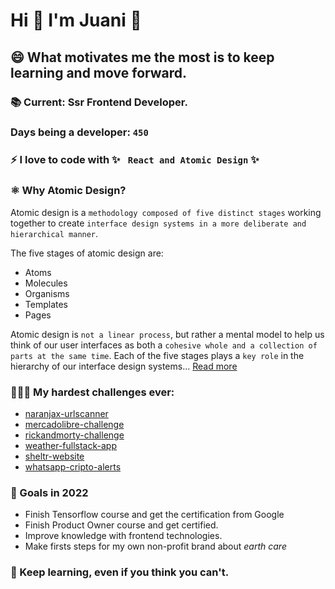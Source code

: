 # Hi 👋 I'm Juani 🦁
## 😄 What motivates me the most is to keep learning and move forward.

### 📚 Current: Ssr Frontend Developer. 

### Days being a developer: `450`

### ⚡ I love to code with ✨ ` React and Atomic Design` ✨ 

### ⚛️ Why Atomic Design?

Atomic design is a `methodology composed of five distinct stages` working together to create `interface design systems in a more deliberate and hierarchical manner`. 

The five stages of atomic design are:

- Atoms
- Molecules
- Organisms
- Templates
- Pages

Atomic design is `not a linear process`, but rather a mental model to help us think of our user interfaces as both a `cohesive whole and a collection of parts at the same time`. Each of the five stages plays a `key role` in the hierarchy of our interface design systems... [Read more](https://atomicdesign.bradfrost.com/chapter-2/)


### 🧑🏽‍💻 My hardest challenges ever: 
- [naranjax-urlscanner](https://github.com/JuanGidoni/naranjax-urlscanner)
- [mercadolibre-challenge](https://github.com/JuanGidoni/TestMeLi)
- [rickandmorty-challenge](https://github.com/JuanGidoni/test-rym)
- [weather-fullstack-app](https://github.com/JuanGidoni/weather-flow)
- [sheltr-website](https://github.com/JuanGidoni/sheltr)
- [whatsapp-cripto-alerts](https://github.com/JuanGidoni/WA-CriptoAlerts)

### 🚀 Goals in 2022
- Finish Tensorflow course and get the certification from Google
- Finish Product Owner course and get certified.
- Improve knowledge with frontend technologies. 
- Make firsts steps for my own non-profit brand about *earth care*

### 👀 Keep learning, even if you think you can't.


